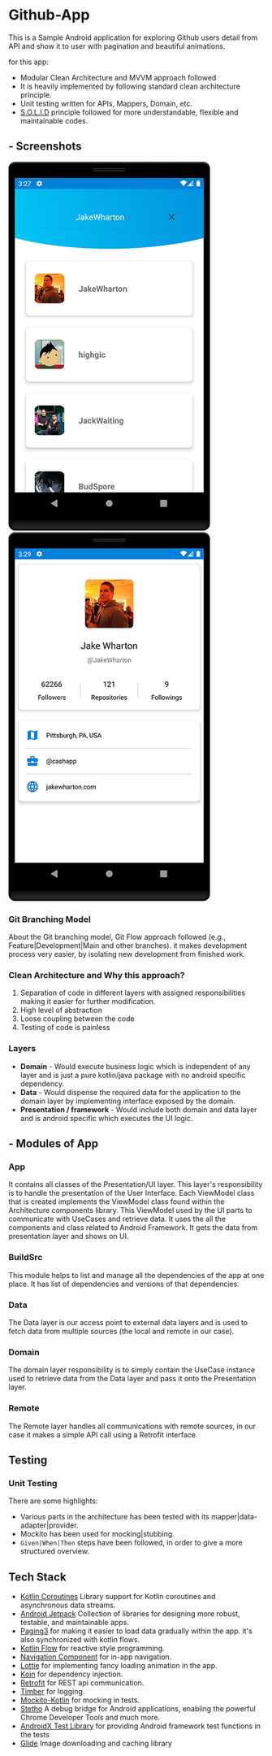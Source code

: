 # Github-App

This is a Sample Android application for exploring Github users detail from API and show it to user with pagination and beautiful animations.

for this app:
- Modular Clean Architecture and MVVM approach followed
- It is heavily implemented by following standard clean architecture principle.
- Unit testing written for APIs, Mappers, Domain, etc.
- [S.O.L.I.D](https://en.wikipedia.org/wiki/SOLID) principle followed for more understandable, flexible and maintainable codes.

## - Screenshots

![](/screenshots/screenshot1.png)
![](/screenshots/screenshot2.png)

### Git Branching Model
About the Git branching model, Git Flow approach followed (e.g., Feature|Development|Main and other branches). it makes development process very easier, by isolating new development from finished work.

### Clean Architecture and Why this approach?
1. Separation of code in different layers with assigned responsibilities making it easier for further modification.
2. High level of abstraction
3. Loose coupling between the code
4. Testing of code is painless

### Layers
- **Domain** - Would execute business logic which is independent of any layer and is just a pure kotlin/java package with no android specific dependency.
- **Data** - Would dispense the required data for the application to the domain layer by implementing interface exposed by the domain.
- **Presentation / framework** - Would include both domain and data layer and is android specific which executes the UI logic.

## - Modules of App
### App
It contains all classes of the Presentation/UI layer. This layer's responsibility is to handle the presentation of the User Interface.
Each ViewModel class that is created implements the ViewModel class found within the Architecture components library. This ViewModel used by the UI parts to communicate with UseCases and retrieve data.
It uses the all the components and class related to Android Framework. It gets the data from presentation layer and shows on UI.

### BuildSrc
This module helps to list and manage all the dependencies of the app at one place. It has list of dependencies and versions of that dependencies.

### Data
The Data layer is our access point to external data layers and is used to fetch data from multiple sources (the local and remote in our case).

### Domain
The domain layer responsibility is to simply contain the UseCase instance used to retrieve data from the Data layer and pass it onto the Presentation layer.

### Remote
The Remote layer handles all communications with remote sources, in our case it makes a simple API call using a Retrofit interface.


## Testing

### Unit Testing

There are some highlights:
* Various parts in the architecture has been tested with its mapper|data-adapter|provider.
* Mockito has been used for mocking|stubbing.
* `Given|When|Then` steps have been followed, in order to give a more structured overview.

## Tech Stack
* [Kotlin Coroutines][0] Library support for Kotlin coroutines and asynchronous data streams.
* [Android Jetpack][1] Collection of libraries for designing more robust, testable, and maintainable apps.
* [Paging3][2] for making it easier to load data gradually within the app. it's also synchronized with kotlin flows.
* [Kotlin Flow][4] for reactive style programming.
* [Navigation Component][5] for in-app navigation.
* [Lottie][6] for implementing fancy loading animation in the app.
* [Koin][7] for dependency injection.
* [Retrofit][8] for REST api communication.
* [Timber][9] for logging.
* [Mockito-Kotlin][11] for mocking in tests.
* [Stetho][13] A debug bridge for Android applications, enabling the powerful Chrome Developer Tools and much more.
* [AndroidX Test Library][14] for providing Android framework test functions in the tests
* [Glide][15] Image downloading and caching library

[0]:  https://github.com/Kotlin/kotlinx.coroutines
[1]:  https://developer.android.com/jetpack/androidx/explorer
[2]:  https://developer.android.com/jetpack/androidx/releases/paging
[4]:  https://kotlinlang.org/docs/flow.html
[5]:  https://developer.android.com/topic/libraries/architecture/navigation/
[6]:  https://github.com/airbnb/lottie-android
[7]:  https://insert-koin.io/
[8]:  https://github.com/square/retrofit
[9]:  https://github.com/JakeWharton/timber
[11]: https://github.com/nhaarman/mockito-kotlin
[13]: https://github.com/facebook/stetho
[14]: https://github.com/android/android-test
[15]: https://github.com/bumptech/glide

